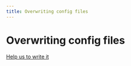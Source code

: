 ```yaml
---
title: Overwriting config files
---
```


# Overwriting config files


[Help us to write it](../../about/help.md)
